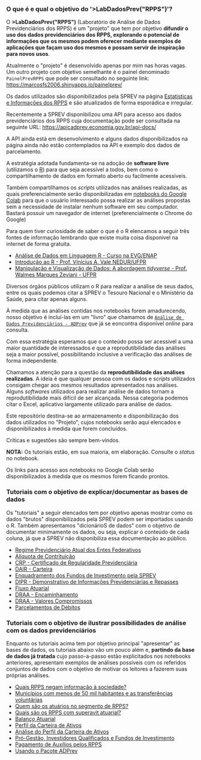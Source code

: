 ### **O que é e qual o objetivo do '>LabDadosPrev("RPPS")'?**

O **>LabDadosPrev("RPPS")** (Laboratório de Análise de Dados Previdenciários dos RPPS) é um "projeto" que tem por objetivo **difundir o uso dos dados previdenciários dos RPPS, explorando o potencial de informações que os mesmos podem oferecer mediante exemplos de aplicações que façam uso dos mesmos e possam servir de inspiração para novos usos**.

Atualmente o "projeto" é desenvolvido apenas por mim nas horas vagas. Um outro projeto com objetivo semelhante é o painel denominado `PainelPrevRPPS` que pode ser consultado no seguinte link: https://marcosfs2006.shinyapps.io/painelprev/ 

Os dados utilizados são disponibilizados pela SPREV na página [Estatísticas e Informações dos RPPS](https://www.gov.br/previdencia/pt-br/assuntos/previdencia-no-servico-publico) e são atualizados de forma esporádica e irregular.

Recentemente a SPREV disponibilizou uma API para acesso aos dados previdenciários dos RPPS cuja documentação pode ser consultada na seguinte URL: https://apicadprev.economia.gov.br/api-docs/

A API ainda está em desenvolvimento e alguns dados disponibilizados na página ainda não estão contemplados na API e exemplo dos dados de parcelamento. 

A estratégia adotada fundamenta-se na adoção de **software livre** (utilizamos o [R](https://www.r-project.org/)) para que seja acessível a todos, bem como o compartilhamento de dados em formato aberto ou facilmente acessíveis. 

Também compartilhamos os _scripts_ utilizados nas análises realizadas, as quais preferencialmente serão disponibilizadas em [notebooks do Google Colab](https://colab.research.google.com/notebooks/intro.ipynb) para que o usuário interessado possa realizar as análises propostas sem a necessidade de instalar nenhum software em seu computador. Bastará possuir um navegador de internet (preferencialmente o Chrome do Google) 

Para quem tiver curiosidade de saber o que é o R elencamos a seguir três fontes de informação lembrando que existe muita coisa disponível na internet de forma gratuita.

* [Análise de Dados em Linguagem R - Curso na EVG/ENAP](https://www.escolavirtual.gov.br/curso/325)    
* [Introdução ao R - Prof. Vinícius A. Vale NEDUR/UFPR](https://viniciusavale.com/IntroR/Intro-R.html)
* [Manipulação e Visualização de Dados: A abordagem _tidyverse_ - Prof.  Walmes Marques Zeviani - UFPR](http://leg.ufpr.br/~walmes/cursoR/data-vis/)    

Diversos órgãos públicos utilizam o R para realizar a análise de seus dados, entre os quais podemos citar a SPREV o Tesouro Nacional e o Ministério da Saúde, para citar apenas alguns.

À medida que as análises contidas nos notebooks forem amadurecendo, nosso objetivo é incluí-las em um "livro" que chamamos de [`Análise de Dados Previdenciários - ADPrev`](https://marcosfs2006.github.io/ADPrevBook/) que já se eoncontra disponível _online_ para consulta. 

Com essa estratégia esperamos que o conteúdo possa ser acessivel a uma maior quantidade de interessados e que a reprodutibilidade das análises seja a maior possível, possibilitando inclusive a verificação das análises de forma independente.

Chamamos a atenção para a questão da **reprodutibilidade das análises realizadas**. A ideia é que qualquer pessoa com os dados e _scripts_ utilizados consigam chegar aos mesmos  resultados apresentados nas análises. Alguns _softwares_ utilizados para realizar análise de dados tornam a reprodutibilidade mais difícil de ser alcançada. Nessa categoria podemos citar o Excel, aplicativo largamente utilizado para análise de dados.

Este repositório destina-se ao armazenamento e disponibilização dos dados utilizados no "Projeto", cujos notebooks serão aqui elencados e disponibilizados à medida que forem concluídos.

Críticas e sugestões são sempre bem-vindos. 

**NOTA:** Os tutoriais estão, em sua maioria, em elaboração. Consulte o _status_ no notebook. 

Os links para acesso aos notebooks no Google Colab serão disponibilizados à medida que os mesmos forem ficando prontos.


### Tutoriais com o objetivo de explicar/documentar as bases de dados

Os "tutoriais" a seguir elencados tem por objetivo apenas mostrar como os dados "brutos" disponibilizados pela SPREV podem ser importados usando o R. Também apresentamos  "dicionárioS de dados" com o objetivo de documentar minimamente os dados, ou seja, explicar o conteúdo de cada coluna, já que a SPREV não disponibiliza essa documentação ao público.

* [Regime Previdenciário Atual dos Entes Federativos](https://colab.research.google.com/drive/1hITNSJKR_ujKjz31Y0tr2zkv84gtVHXL?usp=sharing)  
* [Alíquota de Contrituição](https://colab.research.google.com/drive/1OSLxjS4yyrcKqrgkiqQAzSWzO5noUSyU?usp=sharing)
* [CRP - Certificado de Regularidade Previdenciária](https://colab.research.google.com/drive/1UVovo2YxM3FWkmgqXKV6iTAs2T_Ge36r?usp=sharing)
* [DAIR - Carteira](https://colab.research.google.com/drive/1a51PriNhzo_liFnfLzwECCwjOIF9bhI9?usp=sharing)   
* [Enquadramento dos Fundos de Investimento pela SPREV](https://colab.research.google.com/drive/1EegnjTPH-jjgvDV-wO3WieBCjAk3H2ox?usp=sharing)    
* [DIPR - Demonstrativo de Informações Previdenciárias e Repasses](https://colab.research.google.com/drive/1kaPJ6nT3zZCHCxYzkPTfTwurSgQMUeHl?usp=sharing)
* [Fluxo Atuarial](https://colab.research.google.com/drive/1Hhsuq1u6kxMuvo3y8jghBVm9gNfLwXOH?usp=sharing)   
* [DRAA - Encaminhamento](https://colab.research.google.com/drive/1TOLuLqIxGVNLUEySL_3scHTEKQsDOInj?usp=sharing)    
* [DRAA - Valores Compromissos](https://colab.research.google.com/drive/1-eB5lBsRZFO7FX7ef8RUrAlBoFBPI5qF?usp=sharing)    
* [Parcelamentos de Débitos](https://colab.research.google.com/drive/1529VYbaGEdeJVRXuPwccGqUI8oupRhf7?usp=sharing)   


### Tutoriais com o objetivo de ilustrar possibilidades de análise com os dados previdenciários

Enquanto os tutoriais acima tem por objetivo principal "apresentar" as bases de dados, os tutoriais abaixo vão um pouco além e, **partindo da base de dados já tratada** cujo passo-a-passo estão explicitados nos notebooks anteriores, apresentam exemplos de análises possíveis com os referidos conjuntos de dados com o objetivo de motivar os leitores a fazerem suas próprias análises.  

* [Quais RPPS negam informação à sociedade?](https://colab.research.google.com/drive/1wdskC1W_CSgl2T3P6tkUKrjBjBO6xWM4?usp=sharing)
* [Municípios com menos de 50 mil habitantes e as transferências voluntárias](https://colab.research.google.com/drive/1BZfmZbVt24-DbXXLSXAqm35puUB2V17R?usp=sharing)
* [Quem são os atuários no segmento de RPPS?](https://colab.research.google.com/drive/1GBat-DP1ZNv4Oms8F3_tYEqaOwql81RJ?usp=sharing)
* [Quais são os RPPS com superavit atuarial?](https://colab.research.google.com/drive/1N-A7p_Cp8lwx0k1a_Gv9JT2E4CwIgBWz?usp=sharing)
* [Balanço Atuarial](https://colab.research.google.com/drive/10e1Wv5k-4f2joaNLUnnmwtN02ou3pIE-?usp=sharing)
* [Perfil da Carteira de Ativos](https://colab.research.google.com/drive/1ZFmjCiMY91EAeIS4lw1afFRBVDnRSGyd?usp=sharing)
* [Análise do Perfil da Carteira de Ativos](https://colab.research.google.com/drive/1ZFmjCiMY91EAeIS4lw1afFRBVDnRSGyd?usp=sharing)
* [Pró-Gestão, Investidores Qualificados e Fundos de Investimento](https://colab.research.google.com/drive/1Nmy2hZyJGS-x_Mz5uNJfibpT1CKkXYuG?usp=sharing)
* [Pagamento de Auxílios pelos RPPS](https://colab.research.google.com/drive/1SaXEJ02teByA8ihus03TRSOXYH5xe8l2?usp=sharing)
* [Usando o Pacote ADPrev](https://colab.research.google.com/drive/10i70YGMjyBub3IQoc5oQHZWMu0bTuNKK?usp=sharing)   

<!--

### Tutorial para a realização de testes na API e documentação dos resultados 

* [API CADPREV-SPREV](https://colab.research.google.com/drive/1FpeX9lWIVEOvyvEdWpd61PQhdMz_xPTw?usp=sharing)   

-->
